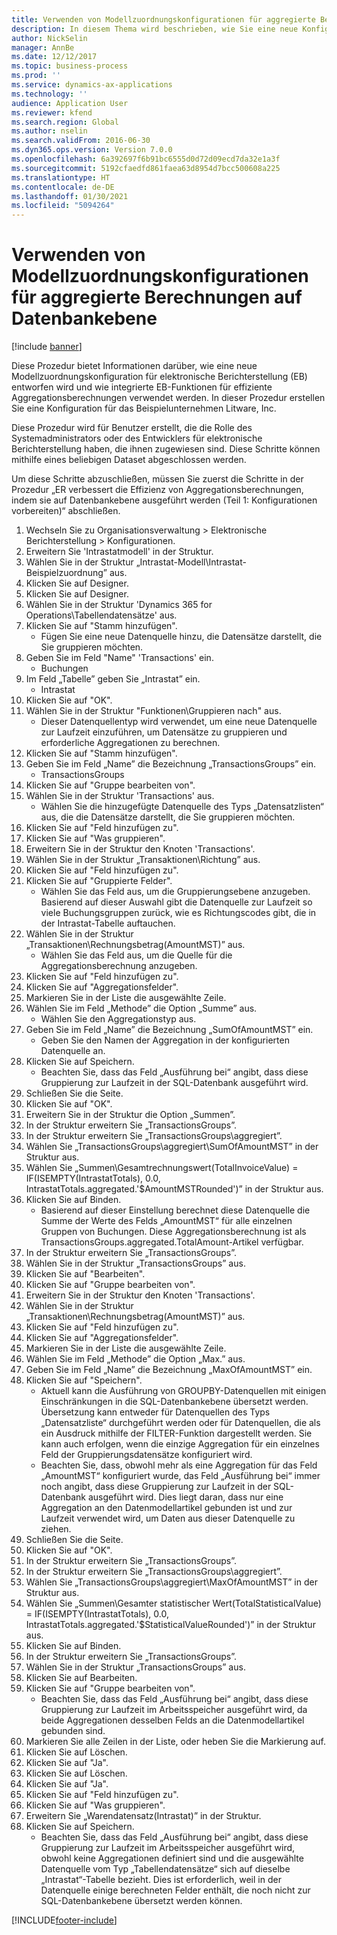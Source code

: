 ```yaml
---
title: Verwenden von Modellzuordnungskonfigurationen für aggregierte Berechnungen auf Datenbankebene
description: In diesem Thema wird beschrieben, wie Sie eine neue Konfiguration der Modellzuordnung für die elektronische Berichterstellung (EB) entwerfen und integrierte EB-Funktionen für effiziente Aggregationsberechnungen zu verwenden.
author: NickSelin
manager: AnnBe
ms.date: 12/12/2017
ms.topic: business-process
ms.prod: ''
ms.service: dynamics-ax-applications
ms.technology: ''
audience: Application User
ms.reviewer: kfend
ms.search.region: Global
ms.author: nselin
ms.search.validFrom: 2016-06-30
ms.dyn365.ops.version: Version 7.0.0
ms.openlocfilehash: 6a392697f6b91bc6555d0d72d09ecd7da32e1a3f
ms.sourcegitcommit: 5192cfaedfd861faea63d8954d7bcc500608a225
ms.translationtype: HT
ms.contentlocale: de-DE
ms.lasthandoff: 01/30/2021
ms.locfileid: "5094264"
---
```

# <a name="use-model-mapping-configurations-for-aggregate-calculations-at-the-database-level"></a>Verwenden von Modellzuordnungskonfigurationen für aggregierte Berechnungen auf Datenbankebene

[!include [banner](../../includes/banner.md)]

Diese Prozedur bietet Informationen darüber, wie eine neue Modellzuordnungskonfiguration für elektronische Berichterstellung (EB) entworfen wird und wie integrierte EB-Funktionen für effiziente Aggregationsberechnungen verwendet werden. In dieser Prozedur erstellen Sie eine Konfiguration für das Beispielunternehmen Litware, Inc. 

Diese Prozedur wird für Benutzer erstellt, die die Rolle des Systemadministrators oder des Entwicklers für elektronische Berichterstellung haben, die ihnen zugewiesen sind. Diese Schritte können mithilfe eines beliebigen Dataset abgeschlossen werden.

 Um diese Schritte abzuschließen, müssen Sie zuerst die Schritte in der Prozedur „ER verbessert die Effizienz von Aggregationsberechnungen, indem sie auf Datenbankebene ausgeführt werden (Teil 1: Konfigurationen vorbereiten)“ abschließen.

1. Wechseln Sie zu Organisationsverwaltung > Elektronische Berichterstellung > Konfigurationen.
2. Erweitern Sie 'Intrastatmodell' in der Struktur.
3. Wählen Sie in der Struktur „Intrastat-Modell\Intrastat-Beispielzuordnung” aus.
4. Klicken Sie auf Designer.
5. Klicken Sie auf Designer.
6. Wählen Sie in der Struktur 'Dynamics 365 for Operations\Tabellendatensätze' aus.
7. Klicken Sie auf "Stamm hinzufügen".
    * Fügen Sie eine neue Datenquelle hinzu, die Datensätze darstellt, die Sie gruppieren möchten.  
8. Geben Sie im Feld "Name" 'Transactions' ein.
    * Buchungen  
9. Im Feld „Tabelle” geben Sie „Intrastat” ein.
    * Intrastat  
10. Klicken Sie auf "OK".
11. Wählen Sie in der Struktur "Funktionen\Gruppieren nach" aus.
    * Dieser Datenquellentyp wird verwendet, um eine neue Datenquelle zur Laufzeit einzuführen, um Datensätze zu gruppieren und erforderliche Aggregationen zu berechnen.  
12. Klicken Sie auf "Stamm hinzufügen".
13. Geben Sie im Feld „Name” die Bezeichnung „TransactionsGroups” ein.
    * TransactionsGroups  
14. Klicken Sie auf "Gruppe bearbeiten von".
15. Wählen Sie in der Struktur 'Transactions' aus.
    * Wählen Sie die hinzugefügte Datenquelle des Typs „Datensatzlisten“ aus, die die Datensätze darstellt, die Sie gruppieren möchten.  
16. Klicken Sie auf "Feld hinzufügen zu".
17. Klicken Sie auf "Was gruppieren".
18. Erweitern Sie in der Struktur den Knoten 'Transactions'.
19. Wählen Sie in der Struktur „Transaktionen\Richtung” aus.
20. Klicken Sie auf "Feld hinzufügen zu".
21. Klicken Sie auf "Gruppierte Felder".
    * Wählen Sie das Feld aus, um die Gruppierungsebene anzugeben. Basierend auf dieser Auswahl gibt die Datenquelle zur Laufzeit so viele Buchungsgruppen zurück, wie es Richtungscodes gibt, die in der Intrastat-Tabelle auftauchen.  
22. Wählen Sie in der Struktur „Transaktionen\Rechnungsbetrag(AmountMST)” aus.
    * Wählen Sie das Feld aus, um die Quelle für die Aggregationsberechnung anzugeben.  
23. Klicken Sie auf "Feld hinzufügen zu".
24. Klicken Sie auf "Aggregationsfelder".
25. Markieren Sie in der Liste die ausgewählte Zeile.
26. Wählen Sie im Feld „Methode” die Option „Summe” aus.
    * Wählen Sie den Aggregationstyp aus.  
27. Geben Sie im Feld „Name” die Bezeichnung „SumOfAmountMST” ein.
    * Geben Sie den Namen der Aggregation in der konfigurierten Datenquelle an.  
28. Klicken Sie auf Speichern.
    * Beachten Sie, dass das Feld „Ausführung bei“ angibt, dass diese Gruppierung zur Laufzeit in der SQL-Datenbank ausgeführt wird.  
29. Schließen Sie die Seite.
30. Klicken Sie auf "OK".
31. Erweitern Sie in der Struktur die Option „Summen”.
32. In der Struktur erweitern Sie „TransactionsGroups”.
33. In der Struktur erweitern Sie „TransactionsGroups\aggregiert”.
34. Wählen Sie „TransactionsGroups\aggregiert\SumOfAmountMST” in der Struktur aus.
35. Wählen Sie „Summen\Gesamtrechnungswert(TotalInvoiceValue) = IF(ISEMPTY(IntrastatTotals), 0.0, IntrastatTotals.aggregated.'$AmountMSTRounded')” in der Struktur aus.
36. Klicken Sie auf Binden.
    * Basierend auf dieser Einstellung berechnet diese Datenquelle die Summe der Werte des Felds „AmountMST“ für alle einzelnen Gruppen von Buchungen. Diese Aggregationsberechnung ist als TransactionsGroups.aggregated.TotalAmount-Artikel verfügbar.  
37. In der Struktur erweitern Sie „TransactionsGroups”.
38. Wählen Sie in der Struktur „TransactionsGroups” aus.
39. Klicken Sie auf "Bearbeiten".
40. Klicken Sie auf "Gruppe bearbeiten von".
41. Erweitern Sie in der Struktur den Knoten 'Transactions'.
42. Wählen Sie in der Struktur „Transaktionen\Rechnungsbetrag(AmountMST)” aus.
43. Klicken Sie auf "Feld hinzufügen zu".
44. Klicken Sie auf "Aggregationsfelder".
45. Markieren Sie in der Liste die ausgewählte Zeile.
46. Wählen Sie im Feld „Methode” die Option „Max.” aus.
47. Geben Sie im Feld „Name” die Bezeichnung „MaxOfAmountMST” ein.
48. Klicken Sie auf "Speichern".
    * Aktuell kann die Ausführung von GROUPBY-Datenquellen mit einigen Einschränkungen in die SQL-Datenbankebene übersetzt werden. Übersetzung kann entweder für Datenquellen des Typs „Datensatzliste“ durchgeführt werden oder für Datenquellen, die als ein Ausdruck mithilfe der FILTER-Funktion dargestellt werden. Sie kann auch erfolgen, wenn die einzige Aggregation für ein einzelnes Feld der Gruppierungsdatensätze konfiguriert wird.  
    * Beachten Sie, dass, obwohl mehr als eine Aggregation für das Feld „AmountMST“ konfiguriert wurde, das Feld „Ausführung bei“ immer noch angibt, dass diese Gruppierung zur Laufzeit in der SQL-Datenbank ausgeführt wird. Dies liegt daran, dass nur eine Aggregation an den Datenmodellartikel gebunden ist und zur Laufzeit verwendet wird, um Daten aus dieser Datenquelle zu ziehen.  
49. Schließen Sie die Seite.
50. Klicken Sie auf "OK".
51. In der Struktur erweitern Sie „TransactionsGroups”.
52. In der Struktur erweitern Sie „TransactionsGroups\aggregiert”.
53. Wählen Sie „TransactionsGroups\aggregiert\MaxOfAmountMST” in der Struktur aus.
54. Wählen Sie „Summen\Gesamter statistischer Wert(TotalStatisticalValue) = IF(ISEMPTY(IntrastatTotals), 0.0, IntrastatTotals.aggregated.'$StatisticalValueRounded')” in der Struktur aus.
55. Klicken Sie auf Binden.
56. In der Struktur erweitern Sie „TransactionsGroups”.
57. Wählen Sie in der Struktur „TransactionsGroups” aus.
58. Klicken Sie auf Bearbeiten.
59. Klicken Sie auf "Gruppe bearbeiten von".
    * Beachten Sie, dass das Feld „Ausführung bei“ angibt, dass diese Gruppierung zur Laufzeit im Arbeitsspeicher ausgeführt wird, da beide Aggregationen desselben Felds an die Datenmodellartikel gebunden sind.   
60. Markieren Sie alle Zeilen in der Liste, oder heben Sie die Markierung auf.
61. Klicken Sie auf Löschen.
62. Klicken Sie auf "Ja".
63. Klicken Sie auf Löschen.
64. Klicken Sie auf "Ja".
65. Klicken Sie auf "Feld hinzufügen zu".
66. Klicken Sie auf "Was gruppieren".
67. Erweitern Sie „Warendatensatz(Intrastat)” in der Struktur.
68. Klicken Sie auf Speichern.
    * Beachten Sie, dass das Feld „Ausführung bei“ angibt, dass diese Gruppierung zur Laufzeit im Arbeitsspeicher ausgeführt wird, obwohl keine Aggregationen definiert sind und die ausgewählte Datenquelle vom Typ „Tabellendatensätze“ sich auf dieselbe „Intrastat“-Tabelle bezieht. Dies ist erforderlich, weil in der Datenquelle einige berechneten Felder enthält, die noch nicht zur SQL-Datenbankebene übersetzt werden können.  



[!INCLUDE[footer-include](../../../../includes/footer-banner.md)]